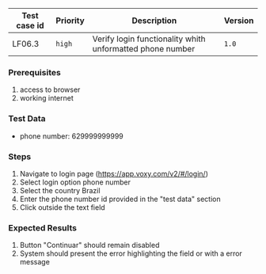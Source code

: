 Test case id | Priority | Description | Version
---|---|---|---
LF06.3 | `high` | Verify login functionality whith unformatted phone number| `1.0`

### Prerequisites
1. access to browser
2. working internet

### Test Data
* phone number: 629999999999

### Steps
1. Navigate to login page (https://app.voxy.com/v2/#/login/)
2. Select login option phone number
3. Select the country Brazil
4. Enter the phone number id provided in the "test data" section
5. Click outside the text field

### Expected Results
1. Button "Continuar" should remain disabled
2. System should present the error highlighting the field or with a error message
